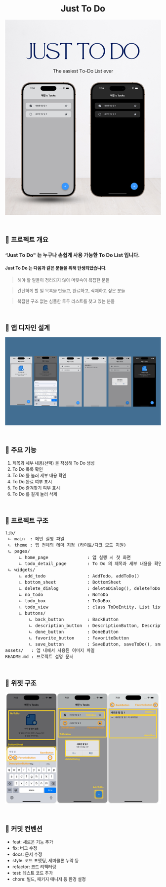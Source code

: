 <h1 align="center">
Just To Do
</h1>
<p align="center">
  <img alt="title" src="./assets/readme_title.webp"/>
</p>

<br/>

## 🔖 프로젝트 개요
### “Just To Do" 는 누구나 손쉽게 사용 가능한 To Do List 입니다.

#### Just To Do 는 다음과 같은 분들을 위해 탄생되었습니다.

> 해야 할 일들이 정리되지 않아 머릿속이 복잡한 분들
> 

> 간단하게 할 일 목록을 만들고, 완료하고, 삭제하고 싶은 분들
> 

> 복잡한 구조 없는 심플한 투두 리스트를 찾고 있는 분들
> 

<br/>     

## 🎨 앱 디자인 설계
<p align="center">
  <img alt="design" src="./assets/readme_design.webp"/>
</p>

<br/>

## 📌 주요 기능
1. 제목과 세부 내용(선택) 을 작성해 To Do 생성
2. To Do 목록 확인
3. To Do 를 눌러 세부 내용 확인
4. To Do 완료 여부 표시
5. To Do 즐겨찾기 여부 표시
6. To Do 를 길게 눌러 삭제 

<br/>

## 📂 프로젝트 구조
<pre>
lib/
 ㄴ main  : 메인 실행 파일
 ㄴ theme : 앱 전체의 테마 지정 (라이트/다크 모드 지원)
 ㄴ pages/
     ㄴ home_page               : 앱 실행 시 첫 화면
     ㄴ todo_detail_page        : To Do 의 제목과 세부 내용을 확인할 수 있는 화면 / titleBox, detailBox
 ㄴ widgets/
     ㄴ add_todo                : AddTodo, addToDo()
     ㄴ bottom_sheet            : BottomSheet
     ㄴ delete_dialog           : deleteDialog(), deleteToDo()
     ㄴ no_todo                 : NoToDo
     ㄴ todo_box                : ToDoBox
     ㄴ todo_view               : class ToDoEntity, List<ToDoEntity> list, ToDoView
     ㄴ buttons/
         ㄴ back_button         : BackButton
         ㄴ description_button  : DescriptionButton, DescriptionField
         ㄴ done_button         : DoneButton
         ㄴ favorite_button     : FavoriteButton
         ㄴ save_button         : SaveButton, saveToDo(), snackBar()
assets/   : 앱 내에서 사용된 이미지 파일
README.md : 프로젝트 설명 문서
</pre>

<br/>

## 🧱 위젯 구조
<p align="center">
  <img alt="widgets" src="./assets/readme_widgets.webp"/>
</p>

<br/>

## 📝 커밋 컨벤션

- feat: 새로운 기능 추가
- fix: 버그 수정
- docs: 문서 수정
- style: 코드 포맷팅, 세미콜론 누락 등
- refactor: 코드 리팩터링
- test: 테스트 코드 추가
- chore: 빌드, 패키지 매니저 등 환경 설정
